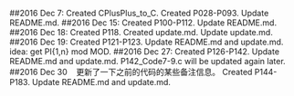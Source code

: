 ##2016 Dec 7: 
    Created CPlusPlus_to_C.
    Created P028-P093.
    Update README.md.
##2016 Dec 15: 
    Created P100-P112.
    Update README.md.
##2016 Dec 18: 
    Created P118.
    Created update.md.
    Update update.md.
##2016 Dec 19:
    Created P121-P123.
    Update README.md and update.md.
    idea: get PI{1,n} mod MOD.
##2016 Dec 27:
    Created P126-P142.
    Update README.md and update.md.
    P142_Code7-9.c will be updated again later.
##2016 Dec 30
    更新了一下之前的代码的某些备注信息。
    Created P144-P183.
    Update README.md and update.md.
    
